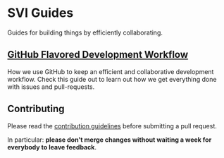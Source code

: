 # SVI Guides

Guides for building things by efficiently collaborating.

## [GitHub Flavored Development Workflow](/development-workflow.md)

How we use GitHub to keep an efficient and collaborative development workflow. Check this
guide out to learn out how we get everything done with issues and pull-requests.

## Contributing

Please read the [contribution guidelines](/contributing.md) before submitting a pull request.

In particular: **please don't merge changes without waiting a week for everybody to leave feedback**.

